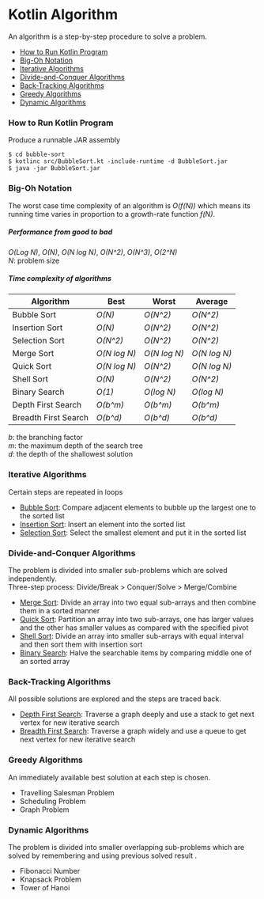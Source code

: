 # Kotlin Algorithm
An algorithm is a step-by-step procedure to solve a problem.

- [How to Run Kotlin Program](#how-to-kotlin-program)
- [Big-Oh Notation](#big-oh-notation)
- [Iterative Algorithms](#iterative-algorithms)
- [Divide-and-Conquer Algorithms](#divide-and-conquer-algorithms)
- [Back-Tracking Algorithms](#back-tracking-algorithms)
- [Greedy Algorithms](#greedy-algorithms)
- [Dynamic Algorithms](#dynamic-algorithms)

### How to Run Kotlin Program 
Produce a runnable JAR assembly

    $ cd bubble-sort 
    $ kotlinc src/BubbleSort.kt -include-runtime -d BubbleSort.jar
    $ java -jar BubbleSort.jar

### Big-Oh Notation
The worst case time complexity of an algorithm is *O(f(N))* which means its running time varies in proportion to a growth-rate function *f(N)*.

##### Performance from good to bad
*O(Log N)*, *O(N)*, *O(N log N)*, *O(N^2)*, *O(N^3)*, *O(2^N)*  
*N*: problem size

##### Time complexity of algorithms
| Algorithm            | Best         | Worst        | Average      |
| -------------------- | ------------ | ------------ | ------------ |
| Bubble Sort          | *O(N)*       | *O(N^2)*     | *O(N^2)*     |
| Insertion Sort       | *O(N)*       | *O(N^2)*     | *O(N^2)*     |
| Selection Sort       | *O(N^2)*     | *O(N^2)*     | *O(N^2)*     |
| Merge Sort           | *O(N log N)* | *O(N log N)* | *O(N log N)* |
| Quick Sort           | *O(N log N)* | *O(N^2)*     | *O(N log N)* |
| Shell Sort           | *O(N)*       | *O(N^2)*     | *O(N^2)*     |
| Binary Search        | *O(1)*       | *O(log N)*   | *O(log N)*   |
| Depth First Search   | *O(b^m)*     | *O(b^m)*     | *O(b^m)*     |
| Breadth First Search | *O(b^d)*     | *O(b^d)*     | *O(b^d)*     |

*b*: the branching factor  
*m*: the maximum depth of the search tree  
*d*: the depth of the shallowest solution

### Iterative Algorithms 
Certain steps are repeated in loops

- [Bubble Sort](https://www.tutorialspoint.com/data_structures_algorithms/bubble_sort_algorithm.htm): 
Compare adjacent elements to bubble up the largest one to the sorted list
- [Insertion Sort](https://www.tutorialspoint.com/data_structures_algorithms/insertion_sort_algorithm.htm): 
Insert an element into the sorted list
- [Selection Sort](https://www.tutorialspoint.com/data_structures_algorithms/selection_sort_algorithm.htm): 
Select the smallest element and put it in the sorted list

### Divide-and-Conquer Algorithms 
The problem is divided into smaller sub-problems which are solved independently.  
Three-step process: Divide/Break > Conquer/Solve > Merge/Combine 

- [Merge Sort](https://www.tutorialspoint.com/data_structures_algorithms/merge_sort_algorithm.htm):
Divide an array into two equal sub-arrays and then combine them in a sorted manner
- [Quick Sort](https://www.tutorialspoint.com/data_structures_algorithms/quick_sort_algorithm.htm):
Partition an array into two sub-arrays, one has larger values and the other has smaller values as compared with the specified pivot
- [Shell Sort](https://www.tutorialspoint.com/data_structures_algorithms/shell_sort_algorithm.htm): 
Divide an array into smaller sub-arrays with equal interval and then sort them with insertion sort
- [Binary Search](https://www.tutorialspoint.com/data_structures_algorithms/binary_search_algorithm.htm):
Halve the searchable items by comparing middle one of an sorted array

### Back-Tracking Algorithms 
All possible solutions are explored and the steps are traced back.

- [Depth First Search](https://www.tutorialspoint.com/data_structures_algorithms/depth_first_traversal.htm):
Traverse a graph deeply and use a stack to get next vertex for new iterative search
- [Breadth First Search](https://www.tutorialspoint.com/data_structures_algorithms/breadth_first_traversal.htm):
Traverse a graph widely and use a queue to get next vertex for new iterative search

### Greedy Algorithms 
An immediately available best solution at each step is chosen.

- Travelling Salesman Problem
- Scheduling Problem
- Graph Problem

### Dynamic Algorithms 
The problem is divided into smaller overlapping sub-problems which are solved by remembering and using previous solved result .  

- Fibonacci Number
- Knapsack Problem
- Tower of Hanoi

